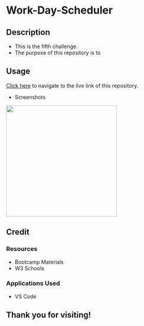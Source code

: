 # Work-Day-Scheduler

## Description

- This is the fifth challenge.
- The purpose of this repository is to

## Usage

[Click here](https://hbarry89.github.io/Work-Day-Scheduler/) to navigate to the live link of this repository.

- Screenshots

<img src="*" width="300" height="300">

## Credit

### Resources
- Bootcamp Materials
- W3 Schools

### Applications Used
- VS Code

## Thank you for visiting!

